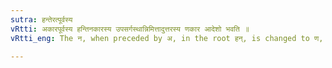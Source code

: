 ```yaml
---
sutra: हन्तेरत्पूर्वस्य
vRtti: अकारपूर्वस्य हन्तिनकारस्य उपसर्गस्थान्निमित्तादुत्तरस्य णकार आदेशो भवति ॥
vRtti_eng: The न, when preceded by अ, in the root हन्, is changed to ण, when the verb is preceded by a preposition competent to cause the change.

---
```

